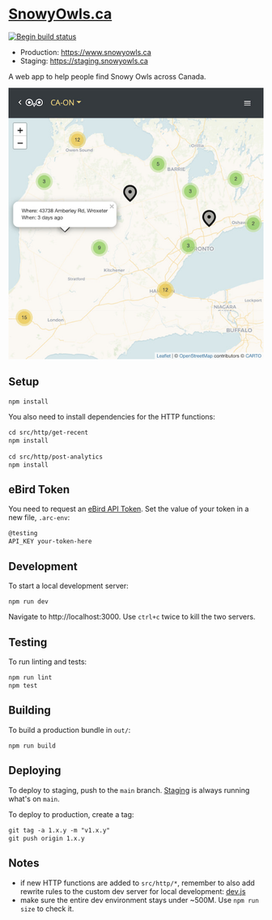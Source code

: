 # [SnowyOwls.ca](https://www.snowyowls.ca)

[![Begin build status](https://buildstatus.begin.app/friend-3ps/status.svg)](https://begin.com)

- Production: https://www.snowyowls.ca
- Staging: https://staging.snowyowls.ca

A web app to help people find Snowy Owls across Canada.

![Screenshot of app's map showing sighting data](public/map-example.jpg)

## Setup

```
npm install
```

You also need to install dependencies for the HTTP functions:

```
cd src/http/get-recent
npm install

cd src/http/post-analytics
npm install
```

## eBird Token

You need to request an [eBird API Token](https://ebird.org/api/keygen). Set the
value of your token in a new file, `.arc-env`:

```
@testing
API_KEY your-token-here
```

## Development

To start a local development server:

```
npm run dev
```

Navigate to http://localhost:3000. Use `ctrl+c` twice to kill the two servers.

## Testing

To run linting and tests:

```
npm run lint
npm test
```

## Building

To build a production bundle in `out/`:

```
npm run build
```

## Deploying

To deploy to staging, push to the `main` branch. [Staging](https://staging.snowyowls.ca) is always running what's on `main`.

To deploy to production, create a tag:

```
git tag -a 1.x.y -m "v1.x.y"
git push origin 1.x.y
```

## Notes

- if new HTTP functions are added to `src/http/*`, remember to also add rewrite rules to the custom dev server for local development: [dev.js](dev.js)
- make sure the entire dev environment stays under ~500M. Use `npm run size` to check it.
